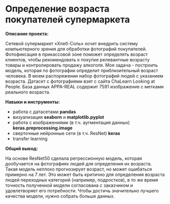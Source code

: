 # Определение возраста покупателей супермаркета

**Описание проекта:**

Сетевой супермаркет «Хлеб-Соль» хочет внедрить систему компьютерного зрения для обработки фотографий покупателей. 
Фотофиксация в прикассовой зоне поможет определять возраст клиентов, чтобы рекомендовать к покупке релевантные возрасту товары и контролировать продажу алкоголя.
Моя задача - построить модель, которая по фотографии определит приблизительный возраст человека. В моем распоряжении набор фотографий людей с указанием возраста. 
Датасет с фотографиями взят с сайта ChaLearn Looking at People. База данных APPA-REAL содержит 7591 изображение с метками реального возраста.

**Навыки и инструменты:**

- работа с датасетами **pandas**
- визуализация **seaborn** и **matplotlib.pyplot**
- работа с изображениями (в т.ч. аугментация данных) **keras.preprocessing.image**
- сверточные нейронные сети (в т.ч. ResNet) **keras**
- transfer learning

**Общий вывод:**

На основе ResNet50 сделала регрессионную модель, которая дообучается на фотографиях людей для определения их возраста. Такая модель неплохо прогнозирует возраст, но может ошибаться примерно на 7 лет. 
Это может быть критично для определения возраста людей переходных категорий (например, подростков), в то же время точность полученной модели согласована с заказчиком и удовлетворяет его потребности. 
Чтобы достичь значительно лучшего качества модели, нужно собрать больше данных.
